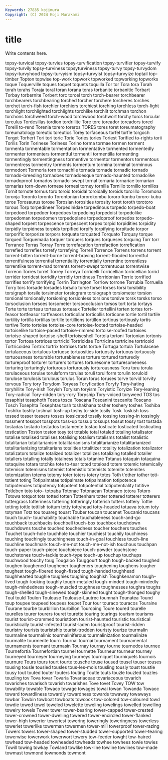```yaml
---
Keywords: 27835 kojimura
Copyright: (C) 2024 Koji Murakami
---
```


# title

Write contents here.



 topsy-turvical topsy-turvies topsy-turvification
topsy-turvifier topsy-turvify topsy-turvily topsy-turviness topsyturviness topsy-turvy topsy-turvydom topsy-turvyhood topsy-turvyism topsy-turvyist
topsy-turvyize toptail top-timber Topton topwise top-work topwork topworked topworking topworks
toque Toquerville toques toquet toquets toquilla Tor tor Tora tora
Torah torah torahs Toraja toral toran torana toras torbanite torbanitic
Torbart Torbay torbernite Torbert torc torcel torch torch-bearer torchbearer torchbearers
torchbearing torched torcher torchere torcheres torches torchet torch-fish torchier torchiers
torchiest torching torchless torch-light torchlight torchlighted torchlights torchlike torchlit torchman
torchon torchons torchweed torch-wood torchwood torchwort torchy torcs torcular torculus
Tordesillas tordion tordrillite Tore tore toreador toreadors tored Torelli to-rend
Torenia torero toreros TORES tores toret toreumatography toreumatology toreutic toreutics
Torey torfaceous torfel torfle torgoch Torgot Torhert Tori tori toric
Torie Tories tories Toriest Torified to-rights torii Torilis Torin Torinese
Toriness Torino torma tormae tormen torment tormenta tormentable tormentation tormentative
tormented tormentedly tormenter tormenters tormentful tormentil tormentilla tormenting tormentingly tormentingness
tormentive tormentor tormentors tormentous tormentress tormentry torments tormentum tormina torminal
torminous tormodont Tormoria torn tornachile tornada tornade tornadic tornado tornado-breeding
tornadoes tornadoesque tornado-haunted tornadolike tornadoproof tornados tornado-swept tornal tornaria tornariae
tornarian tornarias torn-down tornese tornesi torney tornilla Tornillo tornillo tornillos
Tornit tornote tornus toro toroid toroidal toroidally toroids torolillo Toromona
toronja Toronto toronto Torontonian tororokombu tororo-konbu tororo-kubu toros Torosaurus torose
Torosian torosities torosity torot toroth torotoro torous Torp torpedineer Torpedinidae
torpedinous torpedo torpedo-boat torpedoed torpedoer torpedoes torpedoing torpedoist torpedolike torpedoman
torpedomen torpedoplane torpedoproof torpedos torpedo-shaped torpent torpescence torpescent torpex torpid
torpidities torpidity torpidly torpidness torpids torpified torpify torpifying torpitude torpor
torporific torporize torpors torquate torquated Torquato Torquay torque torqued Torquemada
torquer torquers torques torqueses torquing Torr torr Torrance Torras Torray
Torre torrefacation torrefaction torrefication torrefied torrefies torrefy torrefying Torrell Torrence
Torrens torrens torrent torrent-bitten torrent-borne torrent-braving torrent-flooded torrentful torrentfulness torrential
torrentiality torrentially torrentine torrentless torrentlike torrent-mad torrents torrent-swept torrentuous torrentwise
Torreon Torres torret Torrey Torreya Torricelli Torricellian torricellian torrid torrider
torridest torridity torridly torridness Torridonian Torrie torrified torrifies torrify torrifying
Torrin Torrington Torrlow torrone Torrubia Torruella Torry tors torsade torsades
torsalo torse torsel torses torsi torsibility torsigraph torsile torsimeter torsiogram
torsiograph torsiometer torsion torsional torsionally torsioning torsionless torsions torsive torsk
torsks torso torsoclusion torsoes torsometer torsoocclusion torsos tort torta tortays
Torte torte torteau torteaus torteaux Tortelier tortellini torten tortes tort-feasor
tortfeasor tortfeasors torticollar torticollis torticone tortie tortil tortile tortility tortilla
tortillas tortille tortillions tortillon tortious tortiously tortis tortive Torto tortoise
tortoise-core tortoise-footed tortoise-headed tortoiselike tortoise-paced tortoise-rimmed tortoise-roofed tortoises tortoise-shaped tortoise-shell
tortoiseshell Tortola tortoni Tortonian tortonis tortor Tortosa tortrices tortricid Tortricidae
Tortricina tortricine tortricoid Tortricoidea Tortrix tortrix tortrixes torts tortue Tortuga
tortula Tortulaceae tortulaceous tortulous tortuose tortuosities tortuosity tortuous tortuously tortuousness
torturable torturableness torture tortured torturedly tortureproof torturer torturers tortures torturesome
torturesomeness torturing torturingly torturous torturously torturousness Toru toru torula torulaceous
torulae torulaform torulas toruli toruliform torulin toruloid torulose torulosis torulous
torulus Torun torus toruses torve torvid torvity torvous Tory tory
Torydom Toryess Toryfication Toryfy Tory-hating toryhillite Tory-irish Toryish Toryism toryism
Toryistic Toryize Tory-leaning Tory-radical Tory-ridden tory-rory Toryship Tory-voiced toryweed TOS
tos tosaphist tosaphoth Tosca tosca Toscana Toscanini toscanite Toscano Tosch
Tosephta Tosephtas tosh toshakhana tosher toshery toshes Toshiba Toshiko toshly
toshnail tosh-up toshy to-side tosily Tosk Toskish toss tossed tosser
tossers tosses tossicated tossily tossing tossing-in tossingly tossment tosspot tosspots
toss-up tossup tossups tossut tossy tost tostada tostadas tostado tostados
tostamente tostao tosticate tosticated tosticating tostication Toston toston tosy tot
totable total totaled totaling totalisator totalise totalised totalises totalising totalism
totalisms totalist totalistic totalitarian totalitarianism totalitarianisms totalitarianize totalitarianized totalitarianizing totalitarians
totalities totalitizer totality totalization totalizator totalizators totalize totalized totalizer totalizes
totalizing totalled totaller totallers totalling totally totalness totals totanine Totanus
totaquin totaquina totaquine totara totchka tote to-tear toted toteload totem
totemic totemically totemism totemisms totemist totemistic totemists totemite totemites totemization
totems totemy toter toters totery totes Toth t'other tother toti-
totient toting Totipalmatae totipalmate totipalmation totipotence totipotencies totipotency totipotent totipotential
totipotentiality totitive Totleben toto toto- totoaba Totonac Totonacan Totonaco totora
Totoro Totowa totquot tots totted totten Tottenham totter tottered totterer
totterers tottergrass totteriness tottering totteringly totterish totters tottery Tottie totting
tottle tottlish tottum totty tottyhead totty-headed totuava totum toty totyman
Totz tou touareg touart Touber toucan toucanet Toucanid toucans touch
touch- touchability touchable touchableness touch-and-go touchback touchbacks touchbell touch-box touchbox
touchdown touchdowns touche touched touchedness toucher touchers touches Touchet touch-hole
touchhole touchier touchiest touchily touchiness touching touchingly touchingness touch-in-goal touchless
touch-line touchline touchmark touch-me-not touch-me-not-ish touchous touchpan touch-paper touch-piece touchpiece
touch-powder touchstone touchstones touch-tackle touch-type touch-up touchup touchups touchwood touchy
toug Tougaloo Touggourt tough tough-backed toughed toughen toughened toughener tougheners
toughening toughens tougher toughest tough-fibered tough-fisted tough-handed toughhead toughhearted toughie
toughies toughing toughish Toughkenamon tough-lived tough-looking toughly tough-metaled tough-minded tough-mindedly
tough-mindedness tough-muscled toughness toughnesses toughra toughs tough-shelled tough-sinewed tough-skinned tought
tough-thonged toughy Toul tould Toulon Toulouse Toulouse-Lautrec toumnah Tounatea Tound
toup toupee toupeed toupees toupet Tour tour touraco touracos Touraine
Tourane tourbe tourbillion tourbillon Tourcoing Toure toured tourelle tourelles tourer
tourers touret tourette touring tourings tourism tourisms tourist tourist-crammed touristdom
tourist-haunted touristic touristical touristically tourist-infested tourist-laden touristproof tourist-ridden touristry tourists
touristship tourist-trodden touristy tourize tourmalin tourmaline tourmalinic tourmaliniferous tourmalinization tourmalinize
tourmalite tourmente tourn Tournai tournai tournament tournamental tournaments tournant tournasin
Tournay tournay tourne tournedos tournee Tournefortia Tournefortian tournel tournette Tourneur
tourneur tourney tourneyed tourneyer tourneying tourneys tourniquet tourniquets tournois tournure
Tours tours tourt tourte tousche touse toused tousel touser touses
tousing tousle tousled tousles tous-les-mois tousling tously toust toustie tousy
tout touted touter touters touting Toutle touts touzle touzled touzles
touzling tov Tova tovar Tovaria Tovariaceae tovariaceous tovarich tovariches tovarisch
tovarish tovarishes Tove tovet Tovey TOW tow towability towable Towaco
towage towages towai towan Towanda Towaoc toward towardliness towardly towardness
towards towaway towaways towbar Towbin towboat towboats towcock tow-colored tow-coloured
towd towdie towed towel toweled towelette toweling towelings towelled towelling
towelry towels Tower tower tower-bearing tower-capped tower-crested tower-crowned tower-dwelling towered
tower-encircled tower-flanked tower-high towerier toweriest towering toweringly toweringness towerless towerlet
towerlike towerman towermen tower-mill towerproof tower-razing Towers towers tower-shaped tower-studded
tower-supported tower-tearing towerwise towerwork towerwort towery tow-feeder towght tow-haired towhead
tow-headed towheaded towheads towhee towhees towie towies Towill towing towkay
Towland towlike tow-line towline towlines tow-made towmast towmond towmonds towmont
